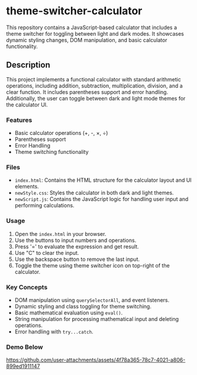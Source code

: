 # theme-switcher-calculator
This repository contains a JavaScript-based calculator that includes a theme switcher for toggling between light and dark modes.  It showcases dynamic styling changes, DOM manipulation, and basic calculator functionality.

## Description

This project implements a functional calculator with standard arithmetic operations, including addition, subtraction, multiplication, division, and a clear function. It includes parentheses support and error handling. Additionally, the user can toggle between dark and light mode themes for the calculator UI.

### Features
* Basic calculator operations (+, -, ×, ÷)
* Parentheses support
* Error Handling
* Theme switching functionality

### Files

*   `index.html`: Contains the HTML structure for the calculator layout and UI elements.
*   `newStyle.css`: Styles the calculator in both dark and light themes.
*   `newScript.js`: Contains the JavaScript logic for handling user input and performing calculations.

### Usage

1. Open the `index.html` in your browser.
2.  Use the buttons to input numbers and operations.
3.  Press '=' to evaluate the expression and get result.
4.  Use "C" to clear the input.
5.  Use the backspace button to remove the last input.
6. Toggle the theme using theme switcher icon on top-right of the calculator.

### Key Concepts

*   DOM manipulation using `querySelectorAll`, and event listeners.
*   Dynamic styling and class toggling for theme switching.
*   Basic mathematical evaluation using `eval()`.
*   String manipulation for processing mathematical input and deleting operations.
*   Error handling with `try...catch`.

### Demo Below



https://github.com/user-attachments/assets/4f78a365-78c7-4021-a806-899ed1911147

